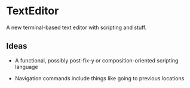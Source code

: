 # TextEditor

A new terminal-based text editor with scripting and stuff.

## Ideas

- A functional, possibly post-fix-y or composition-oriented scripting language

- Navigation commands include things like going to previous locations
